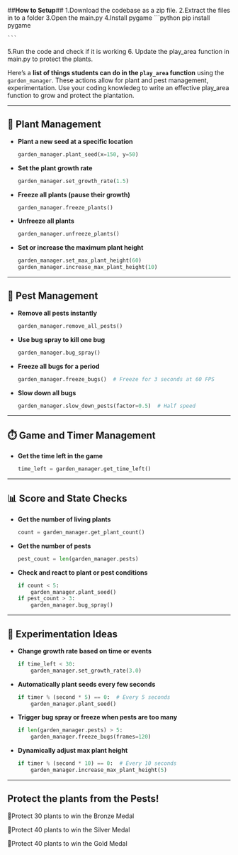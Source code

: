 ##**How to Setup**##
1.Download the codebase as a zip file.
2.Extract the files in to a folder
3.Open the main.py
4.Install pygame 
    ```python
    pip install pygame
    
    ```
5.Run the code and check if it is working
6. Update the play_area function in main.py to protect the plants.



Here’s a **list of things students can do in the `play_area` function** using the `garden_manager`. These actions allow for plant and pest management, experimentation. Use your coding knowledeg to write an effective play_area function to grow and protect the plantation.

---

## 🌱 **Plant Management**

- **Plant a new seed at a specific location**
    
    ```python
    garden_manager.plant_seed(x=150, y=50)
    
    ```
    

- **Set the plant growth rate**
    
    ```python
    garden_manager.set_growth_rate(1.5)
    
    ```
    
- **Freeze all plants (pause their growth)**
    
    ```python
    garden_manager.freeze_plants()
    
    ```
    
- **Unfreeze all plants**
    
    ```python
    garden_manager.unfreeze_plants()
    
    ```
    
- **Set or increase the maximum plant height**
    
    ```python
    garden_manager.set_max_plant_height(60)
    garden_manager.increase_max_plant_height(10)
    
    ```
    

---

## 🐞 **Pest Management**

- **Remove all pests instantly**
    
    ```python
    garden_manager.remove_all_pests()
    
    ```
    

- **Use bug spray to kill one bug**
    
    ```python
    garden_manager.bug_spray()
    
    ```
    
- **Freeze all bugs for a period**
    
    ```python
    garden_manager.freeze_bugs()  # Freeze for 3 seconds at 60 FPS
    
    ```
    
- **Slow down all bugs**
    
    ```python
    garden_manager.slow_down_pests(factor=0.5)  # Half speed
    
    ```
    

---

## ⏱️ **Game and Timer Management**

- **Get the time left in the game**
    
    ```python
    time_left = garden_manager.get_time_left()
    
    ```
    

---

## 📊 **Score and State Checks**

- **Get the number of living plants**
    
    ```python
    count = garden_manager.get_plant_count()
    
    ```
    
- **Get the number of pests**
    
    ```python
    pest_count = len(garden_manager.pests)
    
    ```
    
- **Check and react to plant or pest conditions**
    
    ```python
    if count < 5:
        garden_manager.plant_seed()
    if pest_count > 3:
        garden_manager.bug_spray()
    
    ```
    

---

## 🧪 **Experimentation Ideas**

- **Change growth rate based on time or events**
    
    ```python
    if time_left < 30:
        garden_manager.set_growth_rate(3.0)
    
    ```
    
- **Automatically plant seeds every few seconds**
    
    ```python
    if timer % (second * 5) == 0:  # Every 5 seconds
        garden_manager.plant_seed()
    
    ```
    
- **Trigger bug spray or freeze when pests are too many**
    
    ```python
    if len(garden_manager.pests) > 5:
        garden_manager.freeze_bugs(frames=120)
    
    ```
    
- **Dynamically adjust max plant height**
    
    ```python
    if timer % (second * 10) == 0:  # Every 10 seconds
        garden_manager.increase_max_plant_height(5)
    
    ```
    

---

## Protect the plants from the Pests!

🥉Protect 30 plants to win the Bronze Medal

🥈Protect 40 plants to win the Silver Medal

🥇Protect 40 plants to win the Gold Medal
